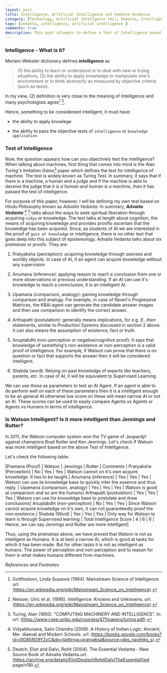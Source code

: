 ```yaml
---
layout: post
title: Intelligence, Artificial Intelligence and Vedanta Hinduism
category: [Technology, Artificial Intellgence (AI), Vedanta, Intelligence, Hinduism]
tags: [vedanta, intelligence, artificial intelligence ]
comments: true
description: This post attempts to define a Test of Intelligence based on my understanding of Advaita Vedanta. Submitted as part of CS7637 Homework 
---
```


### Intelligence - What is it?

Meriam-Webster dictionary defines **intelligence** as 

> (1) the ability
to learn or understand or to deal with new or trying situations, (2) the
ability to apply knowledge to manipulate one's environment or to think
abstractly as measured by objective criteria (such as tests).

In my view, (2) definition is very close to the meaning of Intelligence and
many psychologists agree[^1] [^2].

Hence, something to be considereed intelligent, it must have:

-   the ability to apply knowlege

-   the ability to pass the objective tests of `intelligence` or
    `knowledge application`

### Test of Intelligence

Now, the question appears how can you objectively test the intelligence?
When talking about machines, first thing that comes into mind is the
Alan Turing's *Imitation Game*[^3] paper which defines the
test for intelligence of machine. The test is widely known as Turing
Test. In summary, it says that if there is a machine, a human and a
judge and if the machine is able to deceive the judge that *it is a
human and human is a machine*, then it has passed the test of
intelligence.

For purpose of this paper, however, I will be defining my own test based
on Hindu Philosophy known as *Advaita Vedanta*. In summary, ***Advaita
Vedanta*** [^4] [^5] talks about the ways to seek
spiritual liberation through acquiring `vidya` or knowledge. The text
talks at length about cognition, the means of acquiring knowledge and
provides proofto ascertain that the knowedlge has been acquired. Since,
as students of AI we are interested in the proof of `gain of knowledge`
or intelligence, there is no other text that goes deep into this subject
of epistemology. Advaita Vedanta talks about six *pramanas* or proofs.
They are:

1.  Pratyaksha (perception): acquiring knowledge through sesnses and
    worldly objects. In case of AI, if an agent can acquire knowledge
    without any supervision

2.  Anumana (inference): applying reason to reach a conclusion from one
    or more observations or previous understanding. If an AI can use
    it's knowledge to reach a connclusion, it is an intelligent AI.

3.  Upamana (comparison, analogy): gaining knowledge through comparison
    and analogy. For example, in case of Raven's Progressive Matrices,
    the KBAI agent can generate the candidate answer images and then use
    comparison to identify the correct answer.

4.  Arthapatti (postulation): generally means implications, for e.g.
    *if\...then* statements, similar to Production Systems discussed in
    section 2 above. It can also means the assumption of existence, fact
    or truth.

5.  Anuplabdhi (non-perception or negative/cognitive proof): It says
    that knowledge of something's non-existence or non-perception is a
    valid proof of intelligence. For example, if Watson can prove that
    there is no question or fact that supports the answer then it will
    be considered intelligent.

6.  Shabda (word): Relying on past knowledge of experts like teachers,
    parents, etc. In case of AI, it will be equivalent to Supervised
    Learning

We can use these as parameters to test an AI Agent. If an agent is able
to do perform well on each of these parameters then it is a intelligent
enough to be an general AI otherwise low score on these will mean narrow
AI or not an AI. These scores can be used to easily compare Agents vs
Agents or Agents vs Humans in terms of intelligence.

### Is Watson Intelligent? Is it more intelligent than Jennings and Rutter?
In 2011, the Watson computer system won the TV game of Jeopardy! against champions Brad Rutter and Ken Jennings. Let's check if Watson was more intelligent based on the above Test of Intelligence.

Let's check the following table:

  |Pramana (Proof)  |                Watson |  Jennings |  Rutter |  Comments |
  Pratyaksha (Perception)   |      No     |  Yes     |   Yes   |   Watson cannot on it's own acquire knowledge. It has to be taught.|
  Anumana (inference)    |         Yes    |  Yes     |   Yes   |   Watson can use its knowledge base to quickly infer the essence and thus reply. |
  Upamana (comparison, analogy)  | Yes   |   Yes    |    Yes    |  Watson is good at comparison and so are the humans|
  Arthapatti (postulation)  |      Yes   |   Yes |       Yes |     Watson can use his knoweldge base to postulate and draw conclusions|
  Anuplabdhi (non-perception) |    No    |   Yes  |      Yes |     Since Watson cannot acquire knowledge on it's own, it can not guaranteedly proof the non-existence.|
  Shabda (Word)      |             Yes  |    Yes    |    Yes  |    Only way for Watson to learn is through Supervised learning |
  Total Intelligence Score    |    4   |     6   |       6   |     Hence, we can say Jennings and Rutter are more intelligent|

Thus, using the *pramanas* above, we have proved that Watson is not as
intelligent as Humans. It is at best a narrow AI, which is good at tasks
for which it has been made. But for other tasks it is not as intelligent
as humans. The power of perception and non-perception and to reason for
them is what makes humans different from machines.
 

*References and Footnotes*

[^1]: Gottfredson, Linda Susanne (1994). Mainstream Science of Intelligence. url: (https://en.wikipedia.org/wiki/Mainstream_Science_on_Intelligence).
[^2]: Neisser, Ulric et al. (1995). Intelligence: Knowns and Unknowns. url: (https://en.wikipedia.org/wiki/Mainstream_Science_on_Intelligence).
[^3]: Turing, Alan (1950). “COMPUTING MACHINERY AND INTELLIGENCE”. In: url: (https://www.csee.umbc.edu/courses/471/papers/turing.pdf).
[^4]: Vidyabhusana, Satis Chandra (2006). A History of Indian Logic: Ancient, Me- diaeval and Modern Schools. url: (https://books.google.com/books?id=0lG85RD9YZoC&dq=taittiriya+pratyaksa&source=gbs_navlinks_s).
[^5]: Deutch, Eliot and Dalvi, Rohit (2004). The Essential Vedanta - New Source Book of Advaita Vedanta.url: (https://archive.org/details/EliotDeutschRohitDalviTheEssentialVed page/n19).

